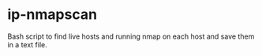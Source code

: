 # ip-nmapscan
Bash script to find live hosts and running nmap on each host and save them in a text file.
